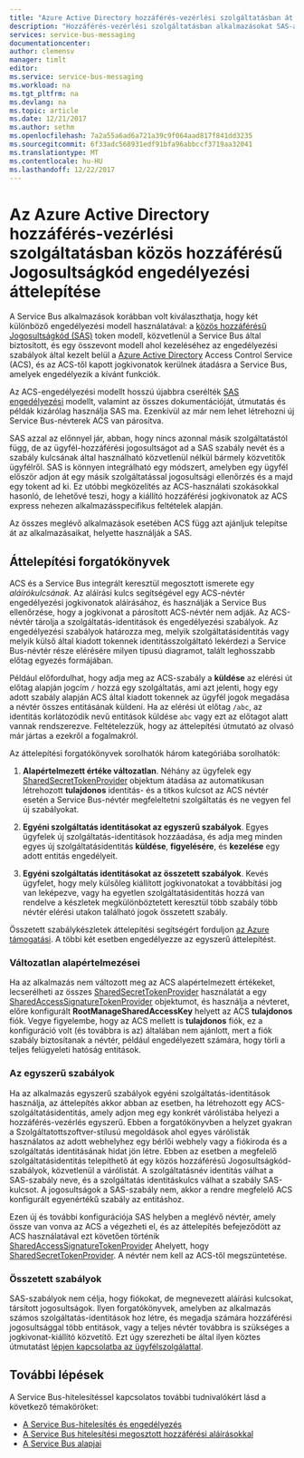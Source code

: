 ```yaml
---
title: "Azure Active Directory hozzáférés-vezérlési szolgáltatásban át közös hozzáférésű Jogosultságkód engedélyezési |} Microsoft Docs"
description: "Hozzáférés-vezérlési szolgáltatásban alkalmazásokat SAS-át"
services: service-bus-messaging
documentationcenter: 
author: clemensv
manager: timlt
editor: 
ms.service: service-bus-messaging
ms.workload: na
ms.tgt_pltfrm: na
ms.devlang: na
ms.topic: article
ms.date: 12/21/2017
ms.author: sethm
ms.openlocfilehash: 7a2a55a6ad6a721a39c9f064aad817f841dd3235
ms.sourcegitcommit: 6f33adc568931edf91bfa96abbccf3719aa32041
ms.translationtype: MT
ms.contentlocale: hu-HU
ms.lasthandoff: 12/22/2017
---
```

# <a name="migrate-from-azure-active-directory-access-control-service-to-shared-access-signature-authorization"></a>Az Azure Active Directory hozzáférés-vezérlési szolgáltatásban közös hozzáférésű Jogosultságkód engedélyezési áttelepítése

A Service Bus alkalmazások korábban volt kiválaszthatja, hogy két különböző engedélyezési modell használatával: a [közös hozzáférésű Jogosultságkód (SAS)](service-bus-sas.md) token modell, közvetlenül a Service Bus által biztosított, és egy összevont modell ahol kezeléséhez az engedélyezési szabályok által kezelt belül a [Azure Active Directory](/azure/active-directory/) Access Control Service (ACS), és az ACS-től kapott jogkivonatok kerülnek átadásra a Service Bus, amelyek engedélyezik a kívánt funkciók.

Az ACS-engedélyezési modellt hosszú újabbra cserélték [SAS engedélyezési](service-bus-authentication-and-authorization.md) modellt, valamint az összes dokumentációját, útmutatás és példák kizárólag használja SAS ma. Ezenkívül az már nem lehet létrehozni új Service Bus-névterek ACS van párosítva.

SAS azzal az előnnyel jár, abban, hogy nincs azonnal másik szolgáltatástól függ, de az ügyfél-hozzáférési jogosultságot ad a SAS szabály nevét és a szabály kulcsának által használható közvetlenül nélkül bármely közvetítők ügyfélről. SAS is könnyen integrálható egy módszert, amelyben egy ügyfél először adjon át egy másik szolgáltatással jogosultsági ellenőrzés és a majd egy tokent ad ki. Ez utóbbi megközelítés az ACS-használati szokásokkal hasonló, de lehetővé teszi, hogy a kiállító hozzáférési jogkivonatok az ACS express nehezen alkalmazásspecifikus feltételek alapján.

Az összes meglévő alkalmazások esetében ACS függ azt ajánljuk telepítse át az alkalmazásaikat, helyette használják a SAS.

## <a name="migration-scenarios"></a>Áttelepítési forgatókönyvek

ACS és a Service Bus integrált keresztül megosztott ismerete egy *aláírókulcsának*. Az aláírási kulcs segítségével egy ACS-névtér engedélyezési jogkivonatok aláírásához, és használják a Service Bus ellenőrzése, hogy a jogkivonat a párosított ACS-névtér nem adják. Az ACS-névtér tárolja a szolgáltatás-identitások és engedélyezési szabályok. Az engedélyezési szabályok határozza meg, melyik szolgáltatásidentitás vagy melyik külső által kiadott tokennek identitásszolgáltató lekérdezi a Service Bus-névtér része elérésére milyen típusú diagramot, talált leghosszabb előtag egyezés formájában.

Például előfordulhat, hogy adja meg az ACS-szabály a **küldése** az elérési út előtag alapján jogcím `/` hozzá egy szolgáltatás, ami azt jelenti, hogy egy adott szabály alapján ACS által kiadott tokennek az ügyfél jogok megadása a névtér összes entitásának küldeni. Ha az elérési út előtag `/abc`, az identitás korlátozódik nevű entitások küldése `abc` vagy ezt az előtagot alatt vannak rendszerezve. Feltételezzük, hogy az áttelepítési útmutató az olvasó már jártas a ezekről a fogalmakról.

Az áttelepítési forgatókönyvek sorolhatók három kategóriába sorolhatók:

1.  **Alapértelmezett értéke változatlan**. Néhány az ügyfelek egy [SharedSecretTokenProvider](/dotnet/api/microsoft.servicebus.sharedsecrettokenprovider) objektum átadása az automatikusan létrehozott **tulajdonos** identitás- és a titkos kulcsot az ACS névtér esetén a Service Bus-névtér megfeleltetni szolgáltatás és ne vegyen fel új szabályokat.

2.  **Egyéni szolgáltatás identitásokat az egyszerű szabályok**. Egyes ügyfelek új szolgáltatás-identitások hozzáadása, és adja meg minden egyes új szolgáltatásidentitás **küldése**, **figyelésére**, és **kezelése** egy adott entitás engedélyeit.

3.  **Egyéni szolgáltatás identitásokat az összetett szabályok**. Kevés ügyfelet, hogy mely külsőleg kiállított jogkivonatokat a továbbítási jog van leképezve, vagy ha egyetlen szolgáltatásidentitás hozzá van rendelve a készletek megkülönböztetett keresztül több szabály több névtér elérési utakon található jogok összetett szabály.

Összetett szabálykészletek áttelepítési segítségért forduljon [az Azure támogatási](https://azure.microsoft.com/support/options/). A többi két esetben engedélyezze az egyszerű áttelepítést.

### <a name="unchanged-defaults"></a>Változatlan alapértelmezései

Ha az alkalmazás nem változott meg az ACS alapértelmezett értékeket, lecserélheti az összes [SharedSecretTokenProvider](/dotnet/api/microsoft.servicebus.sharedsecrettokenprovider) használatát a egy [SharedAccessSignatureTokenProvider](/dotnet/api/microsoft.servicebus.sharedaccesssignaturetokenprovider) objektumot, és használja a névteret, előre konfigurált  **RootManageSharedAccessKey** helyett az ACS **tulajdonos** fiók. Vegye figyelembe, hogy az ACS mellett is **tulajdonos** fiók, ez a konfiguráció volt (és továbbra is az) általában nem ajánlott, mert a fiók szabály biztosítanak a névtér, például engedélyezett számára, hogy törli a teljes felügyeleti hatóság entitások.

### <a name="simple-rules"></a>Az egyszerű szabályok

Ha az alkalmazás egyszerű szabályok egyéni szolgáltatás-identitások használja, az áttelepítés akkor abban az esetben, ha létrehozott egy ACS-szolgáltatásidentitás, amely adjon meg egy konkrét várólistába helyezi a hozzáférés-vezérlés egyszerű. Ebben a forgatókönyvben a helyzet gyakran a Szolgáltatottszoftver-stílusú megoldások ahol egyes várólisták használatos az adott webhelyhez egy bérlői webhely vagy a fiókiroda és a szolgáltatás identitásának hidat jön létre. Ebben az esetben a megfelelő szolgáltatásidentitás telepíthető át egy közös hozzáférésű Jogosultságkód-szabályok, közvetlenül a várólistát. A szolgáltatásnév identitás válhat a SAS-szabály neve, és a szolgáltatás identitáskulcs válhat a szabály SAS-kulcsot. A jogosultságok a SAS-szabály nem, akkor a rendre megfelelő ACS konfigurált egyenértékű szabály az entitáshoz.

Ezen új és további konfigurációja SAS helyben a meglévő névtér, amely össze van vonva az ACS a végezheti el, és az áttelepítés befejeződött az ACS használatával ezt követően történik [SharedAccessSignatureTokenProvider](/dotnet/api/microsoft.servicebus.sharedaccesssignaturetokenprovider) Ahelyett, hogy [SharedSecretTokenProvider](/dotnet/api/microsoft.servicebus.sharedsecrettokenprovider). A névtér nem kell az ACS-től megszüntetése.

### <a name="complex-rules"></a>Összetett szabályok

SAS-szabályok nem célja, hogy fiókokat, de megnevezett aláírási kulcsokat, társított jogosultságok. Ilyen forgatókönyvek, amelyben az alkalmazás számos szolgáltatás-identitások hoz létre, és megadja számára hozzáférési jogosultsággal több entitások, vagy a teljes névtér továbbra is szükséges a jogkivonat-kiállító közvetítő. Ezt úgy szerezheti be által ilyen köztes útmutatást [lépjen kapcsolatba az ügyfélszolgálattal](https://azure.microsoft.com/support/options/).

## <a name="next-steps"></a>További lépések

A Service Bus-hitelesítéssel kapcsolatos további tudnivalókért lásd a következő témaköröket:

* [A Service Bus-hitelesítés és engedélyezés](service-bus-authentication-and-authorization.md)
* [A Service Bus hitelesítési megosztott hozzáférési aláírásokkal](service-bus-sas.md)
* [A Service Bus alapjai](service-bus-fundamentals-hybrid-solutions.md)

